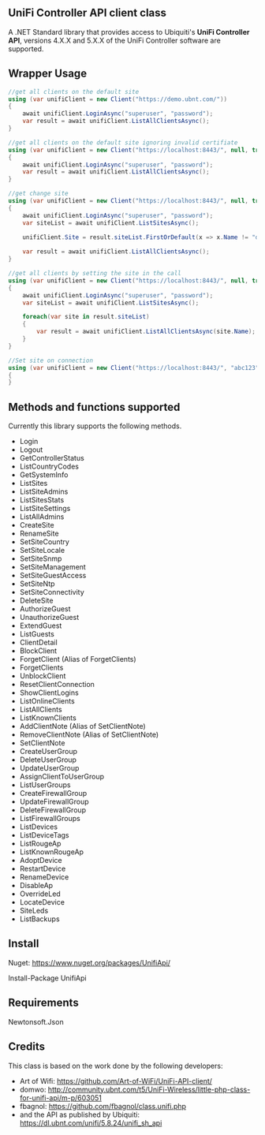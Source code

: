 ## UniFi Controller API client class

A .NET Standard library that provides access to Ubiquiti's **UniFi Controller API**, versions 4.X.X and 5.X.X of the UniFi Controller software are supported.

## Wrapper Usage

```csharp
//get all clients on the default site
using (var unifiClient = new Client("https://demo.ubnt.com/"))
{
    await unifiClient.LoginAsync("superuser", "password");
    var result = await unifiClient.ListAllClientsAsync();
}

//get all clients on the default site ignoring invalid certifiate
using (var unifiClient = new Client("https://localhost:8443/", null, true))
{
    await unifiClient.LoginAsync("superuser", "password");
    var result = await unifiClient.ListAllClientsAsync();
}

//get change site
using (var unifiClient = new Client("https://localhost:8443/", null, true))
{
    await unifiClient.LoginAsync("superuser", "password");
    var siteList = await unifiClient.ListSitesAsync();

	unifiClient.Site = result.siteList.FirstOrDefault(x => x.Name != "default")?.Name;
	
	var result = await unifiClient.ListAllClientsAsync();
}

//get all clients by setting the site in the call
using (var unifiClient = new Client("https://localhost:8443/", null, true))
{
    await unifiClient.LoginAsync("superuser", "password");
    var siteList = await unifiClient.ListSitesAsync();

	foreach(var site in result.siteList)
	{
		var result = await unifiClient.ListAllClientsAsync(site.Name);
	}
}

//Set site on connection
using (var unifiClient = new Client("https://localhost:8443/", "abc123", true))
{
}
```

## Methods and functions supported

Currently this library supports the following methods.
 - Login
 - Logout
 - GetControllerStatus
 - ListCountryCodes
 - GetSystemInfo
 - ListSites
 - ListSiteAdmins
 - ListSitesStats
 - ListSiteSettings
 - ListAllAdmins
 - CreateSite
 - RenameSite
 - SetSiteCountry
 - SetSiteLocale
 - SetSiteSnmp
 - SetSiteManagement
 - SetSiteGuestAccess
 - SetSiteNtp
 - SetSiteConnectivity
 - DeleteSite
 - AuthorizeGuest
 - UnauthorizeGuest
 - ExtendGuest
 - ListGuests
 - ClientDetail
 - BlockClient
 - ForgetClient (Alias of ForgetClients)
 - ForgetClients
 - UnblockClient
 - ResetClientConnection
 - ShowClientLogins
 - ListOnlineClients
 - ListAllClients
 - ListKnownClients
 - AddClientNote (Alias of SetClientNote)
 - RemoveClientNote (Alias of SetClientNote)
 - SetClientNote
 - CreateUserGroup
 - DeleteUserGroup
 - UpdateUserGroup
 - AssignClientToUserGroup
 - ListUserGroups
 - CreateFirewallGroup
 - UpdateFirewallGroup
 - DeleteFirewallGroup
 - ListFirewallGroups
 - ListDevices
 - ListDeviceTags
 - ListRougeAp
 - ListKnownRougeAp
 - AdoptDevice
 - RestartDevice
 - RenameDevice
 - DisableAp
 - OverrideLed
 - LocateDevice
 - SiteLeds
 - ListBackups

## Install
Nuget: https://www.nuget.org/packages/UnifiApi/

Install-Package UnifiApi 

## Requirements

Newtonsoft.Json

## Credits

This class is based on the work done by the following developers:
- Art of Wifi: https://github.com/Art-of-WiFi/UniFi-API-client/
- domwo: http://community.ubnt.com/t5/UniFi-Wireless/little-php-class-for-unifi-api/m-p/603051
- fbagnol: https://github.com/fbagnol/class.unifi.php
- and the API as published by Ubiquiti: https://dl.ubnt.com/unifi/5.8.24/unifi_sh_api
